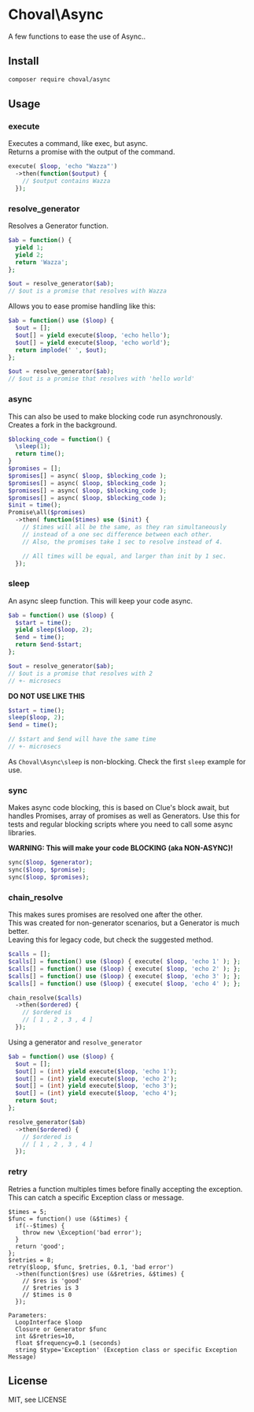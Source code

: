# Choval\Async

A few functions to ease the use of Async..

## Install

```sh
composer require choval/async
```

## Usage

### execute

Executes a command, like exec, but async.  
Returns a promise with the output of the command.

```php
execute( $loop, 'echo "Wazza"')
  ->then(function($output) {
    // $output contains Wazza
  });
```

### resolve\_generator

Resolves a Generator function.

```php
$ab = function() {
  yield 1;
  yield 2;
  return 'Wazza';
};

$out = resolve_generator($ab);
// $out is a promise that resolves with Wazza
```

Allows you to ease promise handling like this:

```php
$ab = function() use ($loop) {
  $out = [];
  $out[] = yield execute($loop, 'echo hello');
  $out[] = yield execute($loop, 'echo world');
  return implode(' ', $out);
};

$out = resolve_generator($ab);
// $out is a promise that resolves with 'hello world'
```


### async

This can also be used to make blocking code run asynchronously.  
Creates a fork in the background.


```php
$blocking_code = function() {
  \sleep(1);
  return time();
}
$promises = [];
$promises[] = async( $loop, $blocking_code );
$promises[] = async( $loop, $blocking_code );
$promises[] = async( $loop, $blocking_code );
$promises[] = async( $loop, $blocking_code );
$init = time();
Promise\all($promises)
  ->then( function($times) use ($init) {
    // $times will all be the same, as they ran simultaneously
    // instead of a one sec difference between each other.
    // Also, the promises take 1 sec to resolve instead of 4.

    // All times will be equal, and larger than init by 1 sec.
  });
```

### sleep

An async sleep function. This will keep your code async.

```php
$ab = function() use ($loop) {
  $start = time();
  yield sleep($loop, 2);
  $end = time();
  return $end-$start;
};

$out = resolve_generator($ab);
// $out is a promise that resolves with 2
// +- microsecs
```

**DO NOT USE LIKE THIS**

```php
$start = time();
sleep($loop, 2);
$end = time();

// $start and $end will have the same time
// +- microsecs
```

As `Choval\Async\sleep` is non-blocking. Check the first `sleep` example for use.

### sync

Makes async code blocking, this is based on Clue's block await, but handles Promises, array of promises as well as Generators.
Use this for tests and regular blocking scripts where you need to call some async libraries.  

**WARNING: This will make your code BLOCKING (aka NON-ASYNC)!**

```php
sync($loop, $generator);
sync($loop, $promise);
sync($loop, $promises);
```

### chain\_resolve

This makes sures promises are resolved one after the other.  
This was created for non-generator scenarios, but a Generator is much better.  
Leaving this for legacy code, but check the suggested method.

```php
$calls = [];
$calls[] = function() use ($loop) { execute( $loop, 'echo 1' ); };
$calls[] = function() use ($loop) { execute( $loop, 'echo 2' ); };
$calls[] = function() use ($loop) { execute( $loop, 'echo 3' ); };
$calls[] = function() use ($loop) { execute( $loop, 'echo 4' ); };

chain_resolve($calls)
  ->then($ordered) {
    // $ordered is
    // [ 1 , 2 , 3 , 4 ]
  });
```

Using a generator and `resolve_generator`

```php
$ab = function() use ($loop) {
  $out = [];
  $out[] = (int) yield execute($loop, 'echo 1');
  $out[] = (int) yield execute($loop, 'echo 2');
  $out[] = (int) yield execute($loop, 'echo 3');
  $out[] = (int) yield execute($loop, 'echo 4');
  return $out;
};

resolve_generator($ab)
  ->then($ordered) {
    // $ordered is 
    // [ 1 , 2 , 3 , 4 ]
  });
```

### retry

Retries a function multiples times before finally accepting the exception.  
This can catch a specific Exception class or message.

```
$times = 5;
$func = function() use (&$times) {
  if(--$times) {
    throw new \Exception('bad error');
  }
  return 'good';
};
$retries = 8;
retry($loop, $func, $retries, 0.1, 'bad error')
  ->then(function($res) use (&$retries, &$times) {
    // $res is 'good'
    // $retries is 3
    // $times is 0
  });
```

```
Parameters:
  LoopInterface $loop
  Closure or Generator $func
  int &$retries=10,
  float $frequency=0.1 (seconds)
  string $type='Exception' (Exception class or specific Exception Message)
```

## License

MIT, see LICENSE

